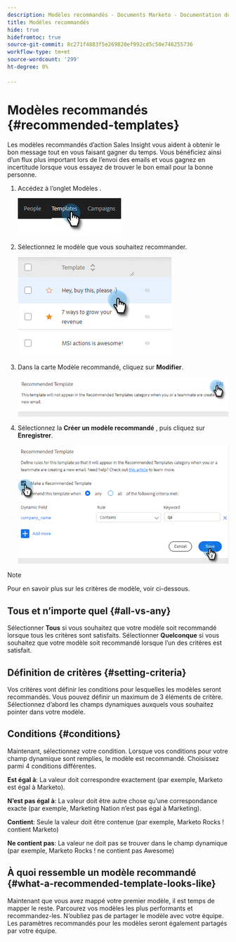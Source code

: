 ```yaml
---
description: Modèles recommandés - Documents Marketo - Documentation du produit
title: Modèles recommandés
hide: true
hidefromtoc: true
source-git-commit: 8c271f4883f5e269820ef992cd5c50e746255736
workflow-type: tm+mt
source-wordcount: '299'
ht-degree: 0%

---
```


# Modèles recommandés {#recommended-templates}

Les modèles recommandés d’action Sales Insight vous aident à obtenir le bon message tout en vous faisant gagner du temps. Vous bénéficiez ainsi d’un flux plus important lors de l’envoi des emails et vous gagnez en incertitude lorsque vous essayez de trouver le bon email pour la bonne personne.

1. Accédez à l’onglet Modèles .

   ![](assets/recommended-templates-1.png)

1. Sélectionnez le modèle que vous souhaitez recommander.

   ![](assets/recommended-templates-2.png)

1. Dans la carte Modèle recommandé, cliquez sur **Modifier**.

   ![](assets/recommended-templates-3.png)

1. Sélectionnez la **Créer un modèle recommandé** , puis cliquez sur **Enregistrer**.

   ![](assets/recommended-templates-4.png)

>[!NOTE]
>
>Pour en savoir plus sur les critères de modèle, voir ci-dessous.

## Tous et n’importe quel {#all-vs-any}

Sélectionner **Tous** si vous souhaitez que votre modèle soit recommandé lorsque tous les critères sont satisfaits. Sélectionner **Quelconque** si vous souhaitez que votre modèle soit recommandé lorsque l’un des critères est satisfait.

## Définition de critères {#setting-criteria}

Vos critères vont définir les conditions pour lesquelles les modèles seront recommandés. Vous pouvez définir un maximum de 3 éléments de critère. Sélectionnez d’abord les champs dynamiques auxquels vous souhaitez pointer dans votre modèle.

## Conditions {#conditions}

Maintenant, sélectionnez votre condition. Lorsque vos conditions pour votre champ dynamique sont remplies, le modèle est recommandé. Choisissez parmi 4 conditions différentes.

**Est égal à**: La valeur doit correspondre exactement (par exemple, Marketo est égal à Marketo).

**N’est pas égal à**: La valeur doit être autre chose qu’une correspondance exacte (par exemple, Marketing Nation n’est pas égal à Marketing).

**Contient**: Seule la valeur doit être contenue (par exemple, Marketo Rocks ! contient Marketo)

**Ne contient pas**: La valeur ne doit pas se trouver dans le champ dynamique (par exemple, Marketo Rocks ! ne contient pas Awesome)

## À quoi ressemble un modèle recommandé {#what-a-recommended-template-looks-like}

Maintenant que vous avez mappé votre premier modèle, il est temps de mapper le reste. Parcourez vos modèles les plus performants et recommandez-les. N’oubliez pas de partager le modèle avec votre équipe. Les paramètres recommandés pour les modèles seront également partagés par votre équipe.

